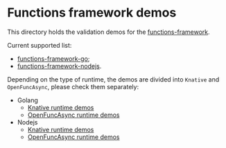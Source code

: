 # Functions framework demos

This directory holds the validation demos for the [functions-framework](https://github.com/OpenFunction/functions-framework).

Current supported list:

- [functions-framework-go](https://github.com/OpenFunction/functions-framework-go);
- [functions-framework-nodejs](https://github.com/OpenFunction/functions-framework-nodejs).

Depending on the type of runtime, the demos are divided into `Knative` and `OpenFuncAsync`, please check them separately:

* Golang
  * [Knative runtime demos](golang/Knative)
  * [OpenFuncAsync runtime demos](golang/OpenFuncAsync)
* Nodejs
  * [Knative runtime demos](nodejs/Knative)
  * [OpenFuncAsync runtime demos](nodejs/OpenFuncAsync)


